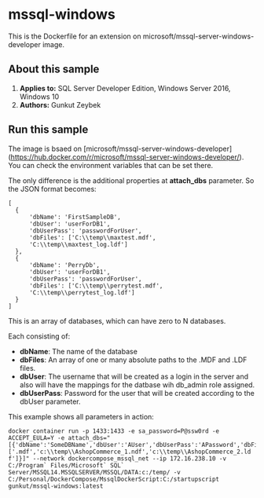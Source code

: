 # mssql-windows
This is the Dockerfile for an extension on microsoft/mssql-server-windows-developer image.


## About this sample

1. **Applies to:** SQL Server Developer Edition, Windows Server 2016, Windows 10
5. **Authors:** Gunkut Zeybek

<a name=run-this-sample></a>

## Run this sample

The image is bsaed on [microsoft/mssql-server-windows-developer] (https://hub.docker.com/r/microsoft/mssql-server-windows-developer/). You can check the environment variables that can be set there. </br>

The only difference is the additional properties at **attach_dbs** parameter.
So the JSON format becomes:

  ```
  [
	{
		'dbName': 'FirstSampleDB',
        'dbUser': 'userForDB1',
        'dbUserPass': 'passwordForUser',
		'dbFiles': ['C:\\temp\\maxtest.mdf',
		'C:\\temp\\maxtest_log.ldf']
	},
	{
		'dbName': 'PerryDb',
        'dbUser': 'userForDB1',
        'dbUserPass': 'passwordForUser',
		'dbFiles': ['C:\\temp\\perrytest.mdf',
		'C:\\temp\\perrytest_log.ldf']
	}
  ]
  ```

  This is an array of databases, which can have zero to N databases.

  Each consisting of:
  - **dbName**: The name of the database
  - **dbFiles**: An array of one or many absolute paths to the .MDF and .LDF files.
  - **dbUser**: The username that will be created as a login in the server and also will have the mappings for the datbase wih db_admin role assigned. 
  - **dbUserPass**: Password for the user that will be created according to the dbUser parameter.

This example shows all parameters in action:
```
docker container run -p 1433:1433 -e sa_password=P@ssw0rd -e ACCEPT_EULA=Y -e attach_dbs="[{'dbName':'SomeDBName','dbUser':'AUser','dbUserPass':'APassword','dbFiles':['.mdf','c:\\temp\\AshopCommerce_1.ndf','c:\\temp\\AshopCommerce_2.ld
f']}]" --network dockercompose_mssql_net --ip 172.16.238.10 -v C:/Program` Files/Microsoft` SQL` Server/MSSQL14.MSSQLSERVER/MSSQL/DATA:c:/temp/ -v C:/Personal/DockerCompose/MssqlDockerScript:C:/startupscript gunkut/mssql-windows:latest
```